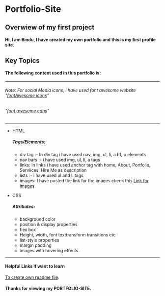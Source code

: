 # **Portfolio-Site**
## Overwiew of my first project
#### Hi, I am Bindu, I have created my own portfolio and this is my first profile site.

## Key Topics
#### The following content used in this portfolio is:
---
###### Note: For social Media icons, i have used font awesome website "[fontAwesome icons](https://fontawesome.com/ "icons")"
###### "[font awesome cdns](https://cdnjs.com/libraries/font-awesome "cdn's for html head tags")"
---
* HTML
    ##### Tags/Elements:
    * div tag :- In div tag i have used nav, img, ul, li, a h1, p elements
    * nav bars :- i have used img, ul, li, a tags
    * links: In links i have used anchor tag with home, About, Portfolio, Serviices, Hire Me as description
    * lists :- i have used ul and li tags
    * images: I have posted the link for the images check this [Link for images](images "Images").

* CSS
    ##### Attributes:
    * background color
    * position & display properties
    * flex box
    * Height, width, font texttransform transitions etc
    * list-style properties
    * margin padding
    * images with hovering effects.
---

#### Helpful Links if want to learn
[To create own readme file](https://www.freecodecamp.org/news/how-to-write-a-good-readme-file/).

#### Thanks for viewing my **PORTFOLIO-SITE**.
